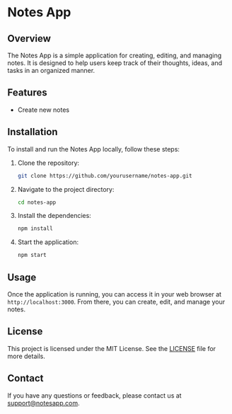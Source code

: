 # Notes App

## Overview

The Notes App is a simple application for creating, editing, and managing notes. It is designed to help users keep track of their thoughts, ideas, and tasks in an organized manner.

## Features

- Create new notes

## Installation

To install and run the Notes App locally, follow these steps:

1. Clone the repository:
   ```bash
   git clone https://github.com/yourusername/notes-app.git
   ```
2. Navigate to the project directory:
   ```bash
   cd notes-app
   ```
3. Install the dependencies:
   ```bash
   npm install
   ```
4. Start the application:
   ```bash
   npm start
   ```

## Usage

Once the application is running, you can access it in your web browser at `http://localhost:3000`. From there, you can create, edit, and manage your notes.

## License

This project is licensed under the MIT License. See the [LICENSE](LICENSE) file for more details.

## Contact

If you have any questions or feedback, please contact us at support@notesapp.com.
